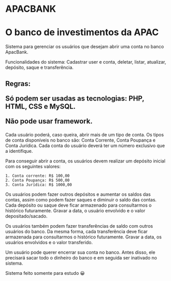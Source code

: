 # APACBANK

<h1>O banco de investimentos da APAC </h1>

Sistema para gerenciar os usuários que desejam abrir uma conta no banco ApacBank.

Funcionalidades do sistema: Cadastrar user e conta, deletar, listar, atualizar, depósito, saque e transferência.

<h2>Regras:

Só podem ser usadas as tecnologias: PHP, HTML, CSS e MySQL.

Não pode usar framework. </h2>

Cada usuário poderá, caso queira, abrir mais de um tipo de conta. Os tipos de
conta disponíveis no banco são: Conta Corrente, Conta Poupança e Conta Jurídica. Cada conta
do usuário deverá ter um número exclusivo que a identifique.

Para conseguir abrir a conta, os usuários devem realizar um depósito inicial com os
seguintes valores:

    1. Conta corrente: R$ 100,00
    2. Conta Poupança: R$ 500,00
    3. Conta Jurídica: R$ 1000,00

Os usuários podem fazer outros depósitos e aumentar os saldos das contas, assim como
podem fazer saques e diminuir o saldo das contas. Cada depósito ou saque deve ficar
armazenado para consultarmos o histórico futuramente. Gravar a data, o usuário envolvido e o
valor depositado/sacado.

Os usuários também podem fazer transferências de saldo com outros usuários do banco.
Da mesma forma, cada transferência deve ficar armazenada para consultarmos o histórico
futuramente. Gravar a data, os usuários envolvidos e o valor transferido.

Um usuário pode querer encerrar sua conta no banco. Antes disso, ele precisará sacar
todo o dinheiro do banco e em seguida ser inativado no sistema.

Sistema feito somente para estudo :grinning:
